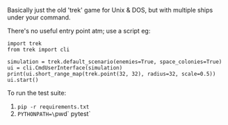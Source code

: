 Basically just the old 'trek' game for Unix & DOS, but with multiple ships
under your command.

There's no useful entry point atm; use a script eg:

```
import trek
from trek import cli

simulation = trek.default_scenario(enemies=True, space_colonies=True)
ui = cli.CmdUserInterface(simulation)
print(ui.short_range_map(trek.point(32, 32), radius=32, scale=0.5))
ui.start()
```

To run the test suite:
1. `pip -r requirements.txt`
2. `PYTHONPATH=\`pwd\` pytest`
